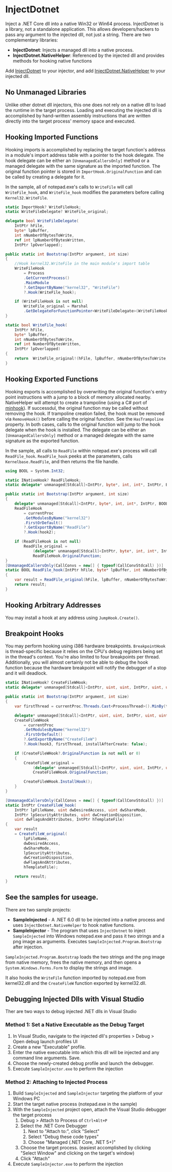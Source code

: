 # InjectDotnet

Inject a .NET Core dll into a native Win32 or Win64 process. InjectDotnet is a library, not a standalone application. This allows developers/hackers to pass any argument to the injected dll, not just a string. There are two complementary libraries:

- **InjectDotnet**: Injects a managed dll into a native process.
- **InjectDotnet.NativeHelper**: Referenced by the injected dll and provides methods for hooking native functions

Add [InjectDotnet](https://www.nuget.org/packages/InjectDotnet) to your injector, and add [InjectDotnet.NativeHelper](https://www.nuget.org/packages/InjectDotnet.NativeHelper) to your injected dll.

## No Unmanaged Libraries

Unlike other dotnet dll injectors, this one does not rely on a native dll to load the runtime in the target process. Loading and executing the injected dll is accomplished by hand-written assembly instructions that are written directly into the target process' memory space and executed.

## Hooking Imported Functions
Hooking imports is accomplished by replacing the target function's address in a module's import address table with a pointer to the hook delegate. The hook delegate can be either an `[UnmanagedCallersOnly]` method or a managed delegate with the same signature as the imported function. The original function pointer is stored in `ImportHook.OriginalFunction` and can be called by creating a delegate for it.

In the sample, all of notepad.exe's calls to `WriteFile` will call `WriteFile_hook`, and `WriteFile_hook` modifies the parameters before calling `Kernel32.WriteFile`.

```C#
static ImportHook? WriteFileHook;
static WriteFileDelegate? WriteFile_original;

delegate bool WriteFileDelegate(
    IntPtr hFile,
    byte* lpBuffer,
    int nNumberOfBytesToWrite,
    ref int lpNumberOfBytesWritten,
    IntPtr lpOverlapped);

public static int Bootstrap(IntPtr argument, int size)
{
    //Hook kernel32.WriteFile in the main module's import table
    WriteFileHook
        = Process
        .GetCurrentProcess()
        .MainModule
        ?.GetImportByName("kernel32", "WriteFile")
        ?.Hook(WriteFile_hook);

    if (WriteFileHook is not null)
        WriteFile_original = Marshal
        .GetDelegateForFunctionPointer<WriteFileDelegate>(WriteFileHook.OriginalFunction);
}

static bool WriteFile_hook(
    IntPtr hFile,
    byte* lpBuffer,
    int nNumberOfBytesToWrite,
    ref int NumberOfBytesWritten,
    IntPtr lpOverlapped)
{
    return  WriteFile_original!(hFile, lpBuffer, nNumberOfBytesToWrite, ref NumberOfBytesWritten, lpOverlapped);
}
```
## Hooking Exported Functions

Hooking exports is accomplished by overwriting the original function's entry point instructions with a jump to a block of memory allocated nearby. NativeHelper will attempt to create a trampoline (using a C# port of [minhook](https://github.com/TsudaKageyu/minhook)). If successdul, the original function may be called without removing the hook. If trampoline creation failed, the hook must be removed via `RemoveHook()` before calling the original function. See the `HasTrampoline` property. In both cases, calls to the original function will jump to the hook delegate when the hook is installed. The delegate can be either an `[UnmanagedCallersOnly]` method or a managed delegate with the same signature as the exported function.

In the sample, all calls to `ReadFile` within notepad.exe's process will call `ReadFile_hook`. `ReadFile_hook` peeks at the parameters, calls `Kernelbase.ReadFile`,  and then returns the file handle.

```C#
using BOOL = System.Int32;

static INativeHook? ReadFileHook;
static delegate* unmanaged[Stdcall]<IntPtr, byte*, int, int*, IntPtr, BOOL> ReadFile_original;

public static int Bootstrap(IntPtr argument, int size)
{
    delegate* unmanaged[Stdcall]<IntPtr, byte*, int, int*, IntPtr, BOOL> hook2 = &ReadFile_hook;
    ReadFileHook
        = currentProc
        .GetModulesByName("kernel32")
        .FirstOrDefault()
        ?.GetExportByName("ReadFile")
        ?.Hook(hook2);

    if (ReadFileHook is not null)
        ReadFile_original =
            (delegate* unmanaged[Stdcall]<IntPtr, byte*, int, int*, IntPtr, BOOL>)
            ReadFileHook.OriginalFunction;
}
[UnmanagedCallersOnly(CallConvs = new[] { typeof(CallConvStdcall) })]
static BOOL ReadFile_hook(IntPtr hFile, byte* lpBuffer, int nNumberOfBytesToWrite, int* lpNumberOfBytesWritten, IntPtr lpOverlapped)
{
	var result = ReadFile_original(hFile, lpBuffer, nNumberOfBytesToWrite, lpNumberOfBytesWritten, lpOverlapped);
	return result;
}
```
## Hooking Arbitrary Addresses

You may install a hook at any address using `JumpHook.Create()`.

## Breakpoint Hooks

You may perform hooking using i386 hardware breakpoints. `BreakpointHook` is thread-specific because it relies on the CPU's debug registers being set in the thread's context. You're also limited to four breakpoints per thread. Additionally, you will almost certainly not be able to debug the hook function because the hardware breakpoint will notify the debugger of a stop and it will deadlock.

```C#
static INativeHook? CreateFileWHook;
static delegate* unmanaged[Stdcall]<IntPtr, uint, uint, IntPtr, uint, uint, IntPtr, IntPtr> CreateFileW_original;

public static int Bootstrap(IntPtr argument, int size)
{
    var firstThread = currentProc.Threads.Cast<ProcessThread>().MinBy(t => t.StartTime);

    delegate* unmanaged[Stdcall]<IntPtr, uint, uint, IntPtr, uint, uint, IntPtr, IntPtr> hook3 = &CreateFileW_hook;
    CreateFileWHook
        = currentProc
        .GetModulesByName("kernel32")
        .FirstOrDefault()
        ?.GetExportByName("CreateFileW")
        ?.Hook(hook3, firstThread, installAfterCreate: false);

    if (CreateFileWHook?.OriginalFunction is not null or 0)
    {
        CreateFileW_original =
            (delegate* unmanaged[Stdcall]<IntPtr, uint, uint, IntPtr, uint, uint, IntPtr, IntPtr>)
            CreateFileWHook.OriginalFunction;

        CreateFileWHook.InstallHook();
    }
}

[UnmanagedCallersOnly(CallConvs = new[] { typeof(CallConvStdcall) })]
static IntPtr CreateFileW_hook(
    IntPtr lpFileName, uint dwDesiredAccess, uint dwShareMode,
    IntPtr lpSecurityAttributes, uint dwCreationDisposition,
    uint dwFlagsAndAttributes, IntPtr hTemplateFile)
{
	var result
	= CreateFileW_original(
		lpFileName,
		dwDesiredAccess,
		dwShareMode,
		lpSecurityAttributes,
		dwCreationDisposition,
		dwFlagsAndAttributes,
		hTemplateFile);

	return result;
}
```

## See the samples for useage.
There are two sample projects:
- **SampleInjected** - A .NET 6.0 dll to be injected into a native process and uses `InjectDotnet.NativeHelper` to hook native functions.
- **SampleInjector** - The program that uses `InjectDotnet` to inject `SampleInjected` into Windows notepad.exe and pass it two strings and a png image as arguments. Executes `SampleInjected.Program.Bootstrap` after injection. 

`SampleInjected.Program.Bootstrap` loads the two strings and the png image from native memory, frees the native memory, and then opens a `System.Windows.Forms.Form` to display the strings and image.

It also hooks the `WriteFile` function imported by notepad.exe from kernel32.dll and the `CreateFileW` function exported by kernel32.dll.

## Debugging Injected Dlls with Visual Studio

Ther are two ways to debug injected .NET dlls in Visual Studio

### Method 1: Set a Native Executable as the Debug Target
1. In Visual Studio, navigate to the injected dll's properties > Debug > Open debug launch profiles UI
2. Create a new "Executable" profile.
3. Enter the native executable into which this dll will be injected and any command line arguments. Save.
4. Choose the newly-created debug profile and launch the debugger.
5. Execute `SampleInjector.exe` to perform the injection

### Method 2: Attaching to Injected Process

1. Build  `SampleInjected` and `SampleInjector` targeting the platform of your Windows PC
2. Start the target native process (notepad.exe in the sample)
3. With the `SampleInjected` project open, attach the Visual Studio debugger the target process
    1. Debug > Attach to Process of `Ctrl+Alt+P`
    2. Select the .NET Core Debugger
        1. Next to "Attach to:", click "Select"
        2. Select "Debug these code types"
        3. Choose "Managed (.NET Core, .NET 5+)"
    3. Choose the target process. (easiest accomplished by clicking "Select Window" and clicking on the target's window)
    4. Click "Attach"
4. Execute `SampleInjector.exe` to perform the injection

